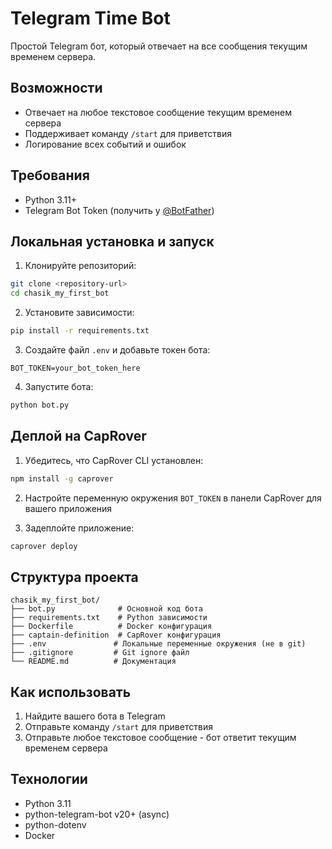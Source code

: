 # Telegram Time Bot

Простой Telegram бот, который отвечает на все сообщения текущим временем сервера.

## Возможности

- Отвечает на любое текстовое сообщение текущим временем сервера
- Поддерживает команду `/start` для приветствия
- Логирование всех событий и ошибок

## Требования

- Python 3.11+
- Telegram Bot Token (получить у [@BotFather](https://t.me/botfather))

## Локальная установка и запуск

1. Клонируйте репозиторий:
```bash
git clone <repository-url>
cd chasik_my_first_bot
```

2. Установите зависимости:
```bash
pip install -r requirements.txt
```

3. Создайте файл `.env` и добавьте токен бота:
```
BOT_TOKEN=your_bot_token_here
```

4. Запустите бота:
```bash
python bot.py
```

## Деплой на CapRover

1. Убедитесь, что CapRover CLI установлен:
```bash
npm install -g caprover
```

2. Настройте переменную окружения `BOT_TOKEN` в панели CapRover для вашего приложения

3. Задеплойте приложение:
```bash
caprover deploy
```

## Структура проекта

```
chasik_my_first_bot/
├── bot.py              # Основной код бота
├── requirements.txt    # Python зависимости
├── Dockerfile          # Docker конфигурация
├── captain-definition  # CapRover конфигурация
├── .env               # Локальные переменные окружения (не в git)
├── .gitignore         # Git ignore файл
└── README.md          # Документация
```

## Как использовать

1. Найдите вашего бота в Telegram
2. Отправьте команду `/start` для приветствия
3. Отправьте любое текстовое сообщение - бот ответит текущим временем сервера

## Технологии

- Python 3.11
- python-telegram-bot v20+ (async)
- python-dotenv
- Docker

